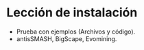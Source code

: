 # Lección de instalación

  - Prueba con ejemplos (Archivos y código).
  - antisSMASH, BigScape, Evomining.
